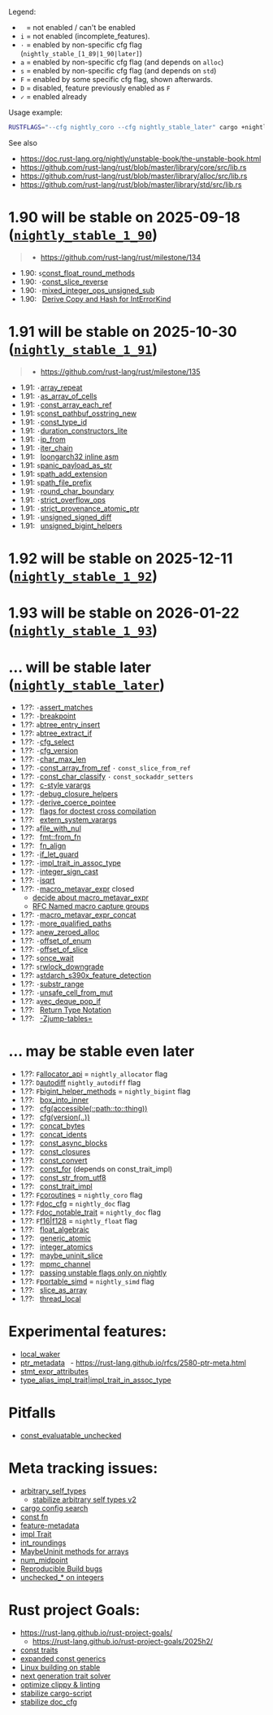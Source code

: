 

Legend:
- ` ` = not enabled / can't be enabled
- `i` = not enabled (incomplete_features).
- `·` = enabled by non-specific cfg flag (`nightly_stable_[1_89|1_90|later]`)
- `a` = enabled by non-specific cfg flag (and depends on `alloc`)
- `s` = enabled by non-specific cfg flag (and depends on `std`)
- `F` = enabled by some specific cfg flag, shown afterwards.
- `D` = disabled, feature previously enabled as `F`
- `✓` = enabled already

Usage example:
```sh
RUSTFLAGS="--cfg nightly_coro --cfg nightly_stable_later" cargo +nightly b
```

See also
- <https://doc.rust-lang.org/nightly/unstable-book/the-unstable-book.html>
- <https://github.com/rust-lang/rust/blob/master/library/core/src/lib.rs>
- <https://github.com/rust-lang/rust/blob/master/library/alloc/src/lib.rs>
- <https://github.com/rust-lang/rust/blob/master/library/std/src/lib.rs>

# 1.90 will be stable on 2025-09-18 ([`nightly_stable_1_90`](https://releases.rs/docs/1.90.0/))
> - <https://github.com/rust-lang/rust/milestone/134>
<!-- > - <https://blog.rust-lang.org/2025/09/18/Rust-1.90.0> -->
<!-- > - <https://github.com/rust-lang/rust/releases/tag/1.90.0> -->

- 1.90: `s`[const_float_round_methods](https://github.com/rust-lang/rust/pull/143604)
- 1.90: `·`[const_slice_reverse](https://github.com/rust-lang/rust/pull/143382)
- 1.90: `·`[mixed_integer_ops_unsigned_sub](https://github.com/rust-lang/rust/pull/143236)
- 1.90: ` `[Derive Copy and Hash for IntErrorKind](https://github.com/rust-lang/rust/pull/131923)

# 1.91 will be stable on 2025-10-30 ([`nightly_stable_1_91`](https://releases.rs/docs/1.91.0/))
> - <https://github.com/rust-lang/rust/milestone/135>
<!-- > - <https://blog.rust-lang.org/2025/10/30/Rust-1.91.0> -->
<!-- > - <https://github.com/rust-lang/rust/releases/tag/1.91.0> -->

- 1.91: `·`[array_repeat](https://github.com/rust-lang/rust/issues/126695)
- 1.91: `·`[as_array_of_cells](https://github.com/rust-lang/rust/pull/144054)
- 1.91: `·`[const_array_each_ref](https://github.com/rust-lang/rust/pull/143383)
- 1.91: `s`[const_pathbuf_osstring_new](https://github.com/rust-lang/rust/pull/145464)
- 1.91: `·`[const_type_id](https://github.com/rust-lang/rust/pull/144133)
- 1.91: `·`[duration_constructors_lite](https://github.com/rust-lang/rust/pull/145135)
- 1.91: `·`[ip_from](https://github.com/rust-lang/rust/pull/141744)
- 1.91: `·`[iter_chain](https://github.com/rust-lang/rust/pull/144963)
- 1.91: ` `[loongarch32 inline asm](https://github.com/rust-lang/rust/pull/144402)
- 1.91: `s`[panic_payload_as_str](https://github.com/rust-lang/rust/issues/125175)
- 1.91: `s`[path_add_extension](https://github.com/rust-lang/rust/pull/145209)
- 1.91: `s`[path_file_prefix](https://github.com/rust-lang/rust/pull/144870) <!-- & 129114 -->
- 1.91: `·`[round_char_boundary](https://github.com/rust-lang/rust/issues/93743)
- 1.91: `·`[strict_overflow_ops](https://github.com/rust-lang/rust/pull/144682)
- 1.91: `·`[strict_provenance_atomic_ptr](https://github.com/rust-lang/rust/issues/99108)
- 1.91: `·`[unsigned_signed_diff](https://github.com/rust-lang/rust/pull/144900)
- 1.91: ` `[unsigned_bigint_helpers](https://github.com/rust-lang/rust/pull/144494)

# 1.92 will be stable on 2025-12-11 ([`nightly_stable_1_92`](https://releases.rs/docs/1.92.0/))
<!-- > - <https://github.com/rust-lang/rust/milestone/136> -->
<!-- > - <https://blog.rust-lang.org/2025/12/11/Rust-1.92.0> -->
<!-- > - <https://github.com/rust-lang/rust/releases/tag/1.92.0> -->


# 1.93 will be stable on 2026-01-22 ([`nightly_stable_1_93`](https://releases.rs/docs/1.93.0/))
<!-- > - <https://github.com/rust-lang/rust/milestone/136> -->
<!-- > - <https://blog.rust-lang.org/2026/01/22/Rust-1.93.0> -->
<!-- > - <https://github.com/rust-lang/rust/releases/tag/1.93.0> -->

# … will be stable later ([`nightly_stable_later`](https://releases.rs/#ongoing-stabilization-prs))

- 1.??: `·`[assert_matches](https://github.com/rust-lang/rust/pull/137487)
- 1.??: `·`[breakpoint](https://github.com/rust-lang/rust/pull/142325)
- 1.??: `a`[btree_entry_insert](https://github.com/rust-lang/rust/pull/144871)
- 1.??: `a`[btree_extract_if](https://github.com/rust-lang/rust/pull/145471)
- 1.??: `·`[cfg_select](https://github.com/rust-lang/rust/issues/115585)
- 1.??: `·`[cfg_version](https://github.com/rust-lang/rust/pull/141766)
- 1.??: `·`[char_max_len](https://github.com/rust-lang/rust/pull/145610)
- 1.??: `·`[const_array_from_ref](https://github.com/rust-lang/rust/issues/90206)
        `·` `const_slice_from_ref`
- 1.??: `·`[const_char_classify](https://github.com/rust-lang/rust/pull/138129)
        `·` `const_sockaddr_setters`
- 1.??: ` `[c-style varargs](https://github.com/rust-lang/rust/pull/144066)
- 1.??: `·`[debug_closure_helpers](https://github.com/rust-lang/rust/issues/117729)
- 1.??: `·`[derive_coerce_pointee](https://github.com/rust-lang/rust/pull/133820)
- 1.??: ` `[flags for doctest cross compilation](https://github.com/rust-lang/rust/pull/137096)
- 1.??: ` `[extern_system_varargs](https://github.com/rust-lang/rust/pull/145954)
- 1.??: `a`[file_with_nul](https://github.com/rust-lang/rust/pull/145664)
- 1.??: ` `[fmt::from_fn](https://github.com/rust-lang/rust/pull/145915)
- 1.??: ` `[fn_align](https://github.com/rust-lang/rust/pull/140261)
- 1.??: `·`[if_let_guard](https://github.com/rust-lang/rust/pull/141295)
- 1.??: `·`[impl_trait_in_assoc_type](https://github.com/rust-lang/rust/pull/120700)
- 1.??: `·`[integer_sign_cast](https://github.com/rust-lang/rust/pull/137026)
- 1.??: `·`[isqrt](https://github.com/rust-lang/rust/pull/131391)
- 1.??: `·`[macro_metavar_expr](https://github.com/rust-lang/rust/pull/122808) closed
  - [decide about macro_metavar_expr](https://github.com/rust-lang/rust/issues/137581)
  - [RFC Named macro capture groups](https://github.com/rust-lang/rfcs/pull/3649)
- 1.??: `·`[macro_metavar_expr_concat](https://github.com/rust-lang/rust/issues/124225)
- 1.??: `·`[more_qualified_paths](https://github.com/rust-lang/rust/pull/141922)
- 1.??: `a`[new_zeroed_alloc](https://github.com/rust-lang/rust/issues/129396)
- 1.??: `·`[offset_of_enum](https://github.com/rust-lang/rust/issues/143954)
- 1.??: `·`[offset_of_slice](https://github.com/rust-lang/rust/pull/139673)
- 1.??: `s`[once_wait](https://github.com/rust-lang/rust/pull/136360)
- 1.??: `s`[rwlock_downgrade](https://github.com/rust-lang/rust/pull/143191)
- 1.??: `a`[stdarch_s390x_feature_detection](https://github.com/rust-lang/rust/pull/145656)
- 1.??: `·`[substr_range](https://github.com/rust-lang/rust/pull/141266)
- 1.??: `·`[unsafe_cell_from_mut](https://github.com/rust-lang/rust/pull/131261)
- 1.??: `a`[vec_deque_pop_if](https://github.com/rust-lang/rust/issues/135889)
- 1.??: ` `[Return Type Notation](https://github.com/rust-lang/rust/pull/138424)
- 1.??: ` `[-Zjump-tables=](https://github.com/rust-lang/rust/issues/116592)

# … may be stable even later

- 1.??: `F`[allocator_api](https://github.com/rust-lang/rust/issues/32838)
        = `nightly_allocator` flag
- 1.??: `D`[autodiff](https://github.com/rust-lang/rust/issues/124509)
          `nightly_autodiff` flag
- 1.??: `F`[bigint_helper_methods](https://github.com/rust-lang/rust/issues/85532)
        = `nightly_bigint` flag
- 1.??: ` `[box_into_inner](https://github.com/rust-lang/rust/issues/80437)
- 1.??: ` `[cfg(accessible(::path::to::thing))](https://github.com/rust-lang/rust/issues/64797)
- 1.??: ` `[cfg(version(..))](https://github.com/rust-lang/rust/issues/64796)
- 1.??: ` `[concat_bytes](https://github.com/rust-lang/rust/issues/87555)
- 1.??: ` `[concat_idents](https://github.com/rust-lang/rust/issues/29599)
- 1.??: ` `[const_async_blocks](https://github.com/rust-lang/rust/issues/85368)
- 1.??: ` `[const_closures](https://github.com/rust-lang/rust/issues/106003)
- 1.??: ` `[const_convert](https://github.com/rust-lang/rust/issues/143773)
- 1.??: ` `[const_for](https://github.com/rust-lang/rust/issues/87575)
          (depends on const_trait_impl)
- 1.??: ` `[const_str_from_utf8](https://github.com/rust-lang/rust/issues/91006)
- 1.??: ` `[const_trait_impl](https://github.com/rust-lang/rust/issues/143874)
- 1.??: `F`[coroutines](https://github.com/rust-lang/rust/issues/43122)
        = `nightly_coro` flag
- 1.??: `F`[doc_cfg](https://github.com/rust-lang/rust/issues/43781)
        = `nightly_doc` flag
- 1.??: `F`[doc_notable_trait](https://github.com/rust-lang/rust/issues/45040)
        = `nightly_doc` flag
- 1.??: `F`[f16|f128](https://github.com/rust-lang/rust/issues/116909)
        = `nightly_float` flag
- 1.??: ` `[float_algebraic](https://github.com/rust-lang/rust/issues/136469)
- 1.??: ` `[generic_atomic](https://github.com/rust-lang/rust/issues/130539)
- 1.??: ` `[integer_atomics](https://github.com/rust-lang/rust/issues/99069)
- 1.??: ` `[maybe_uninit_slice](https://github.com/rust-lang/rust/issues/63569)
- 1.??: ` `[mpmc_channel](https://github.com/rust-lang/rust/issues/126840)
- 1.??: ` `[passing unstable flags only on nightly](https://github.com/rust-lang/cargo/issues/14733)
- 1.??: `F`[portable_simd](https://github.com/rust-lang/rust/issues/86656)
        = `nightly_simd` flag
- 1.??: ` `[slice_as_array](https://github.com/rust-lang/rust/issues/133508)
- 1.??: ` `[thread_local](https://github.com/rust-lang/rust/issues/29594)

# Experimental features:
- [local_waker](https://github.com/rust-lang/rust/issues/118959)
- [ptr_metadata](https://github.com/rust-lang/rust/issues/81513)
 ` `- <https://rust-lang.github.io/rfcs/2580-ptr-meta.html>
- [stmt_expr_attributes](https://github.com/rust-lang/rust/issues/15701)
- [type_alias_impl_trait|impl_trait_in_assoc_type](https://github.com/rust-lang/rust/issues/63063)

# Pitfalls
- [const_evaluatable_unchecked](https://github.com/rust-lang/rust/issues/76200)

# Meta tracking issues:
- [arbitrary_self_types](https://github.com/rust-lang/rust/issues/44874)
  - [stabilize arbitrary self types v2](https://github.com/rust-lang/rust/pull/135881)
- [cargo config search](https://github.com/rust-lang/cargo/issues/9769)
- [const fn](https://github.com/rust-lang/rust/issues/57563)
- [feature-metadata](https://github.com/rust-lang/cargo/issues/14157)
- [impl Trait](https://github.com/rust-lang/rust/issues/63066)
- [int_roundings](https://github.com/rust-lang/rust/issues/88581)
- [MaybeUninit methods for arrays](https://github.com/rust-lang/rust/issues/96097)
- [num_midpoint](https://github.com/rust-lang/rust/issues/110840)
- [Reproducible Build bugs](https://github.com/rust-lang/rust/issues/129080)
- [unchecked_* on integers](https://github.com/rust-lang/rust/issues/85122)

# Rust project Goals:
- <https://rust-lang.github.io/rust-project-goals/>
  - <https://rust-lang.github.io/rust-project-goals/2025h2/>
- [const traits](https://github.com/rust-lang/rust-project-goals/issues/106)
- [expanded const generics](https://github.com/rust-lang/rust-project-goals/issues/100)
- [Linux building on stable](https://github.com/rust-lang/rust-project-goals/issues/116)
- [next generation trait solver](https://github.com/rust-lang/rust-project-goals/issues/113)
- [optimize clippy & linting](https://github.com/rust-lang/rust-project-goals/issues/114)
- [stabilize cargo-script](https://github.com/rust-lang/rust-project-goals/issues/119)
- [stabilize doc_cfg](https://github.com/rust-lang/rust-project-goals/issues/120)


